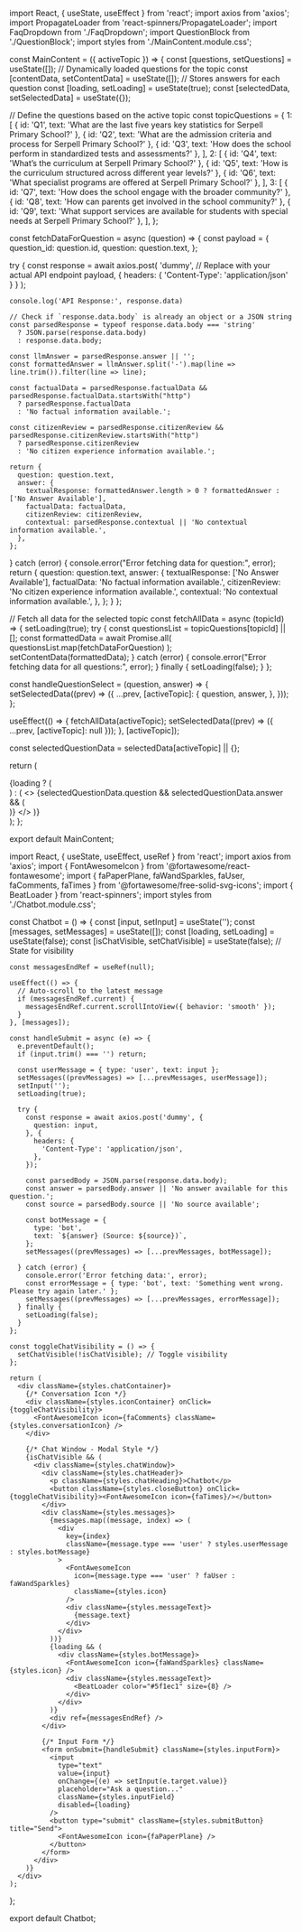import React, { useState, useEffect } from 'react';
import axios from 'axios';
import PropagateLoader from 'react-spinners/PropagateLoader';
import FaqDropdown from './FaqDropdown';
import QuestionBlock from './QuestionBlock';
import styles from './MainContent.module.css';

const MainContent = ({ activeTopic }) => {
  const [questions, setQuestions] = useState([]); // Dynamically loaded questions for the topic
  const [contentData, setContentData] = useState([]); // Stores answers for each question
  const [loading, setLoading] = useState(true);
  const [selectedData, setSelectedData] = useState({});

  // Define the questions based on the active topic
  const topicQuestions = {
    1: [
      { id: 'Q1', text: 'What are the last five years key statistics for Serpell Primary School?' },
      { id: 'Q2', text: 'What are the admission criteria and process for Serpell Primary School?' },
      { id: 'Q3', text: 'How does the school perform in standardized tests and assessments?' },
    ],
    2: [
      { id: 'Q4', text: 'What’s the curriculum at Serpell Primary School?' },
      { id: 'Q5', text: 'How is the curriculum structured across different year levels?' },
      { id: 'Q6', text: 'What specialist programs are offered at Serpell Primary School?' },
    ],
    3: [
      { id: 'Q7', text: 'How does the school engage with the broader community?' },
      { id: 'Q8', text: 'How can parents get involved in the school community?' },
      { id: 'Q9', text: 'What support services are available for students with special needs at Serpell Primary School?' },
    ],
  };

 
  
const fetchDataForQuestion = async (question) => {
  const payload = {
    question_id: question.id,
    question: question.text,
  };

  try {
    const response = await axios.post(
      'dummy', // Replace with your actual API endpoint
      payload,
      { headers: { 'Content-Type': 'application/json' } }
    );
    
    console.log('API Response:', response.data)

    // Check if `response.data.body` is already an object or a JSON string
    const parsedResponse = typeof response.data.body === 'string'
      ? JSON.parse(response.data.body)
      : response.data.body;

    const llmAnswer = parsedResponse.answer || '';
    const formattedAnswer = llmAnswer.split('-').map(line => line.trim()).filter(line => line);

    const factualData = parsedResponse.factualData && parsedResponse.factualData.startsWith("http")
      ? parsedResponse.factualData
      : 'No factual information available.';

    const citizenReview = parsedResponse.citizenReview && parsedResponse.citizenReview.startsWith("http")
      ? parsedResponse.citizenReview
      : 'No citizen experience information available.';

    return {
      question: question.text,
      answer: {
        textualResponse: formattedAnswer.length > 0 ? formattedAnswer : ['No Answer Available'],
        factualData: factualData,
        citizenReview: citizenReview,
        contextual: parsedResponse.contextual || 'No contextual information available.',
      },
    };
  } catch (error) {
    console.error("Error fetching data for question:", error);
    return {
      question: question.text,
      answer: {
        textualResponse: ['No Answer Available'],
        factualData: 'No factual information available.',
        citizenReview: 'No citizen experience information available.',
        contextual: 'No contextual information available.',
      },
    };
  }
};


  // Fetch all data for the selected topic
  const fetchAllData = async (topicId) => {
    setLoading(true);
    try {
      const questionsList = topicQuestions[topicId] || [];
      const formattedData = await Promise.all(
        questionsList.map(fetchDataForQuestion)
      );
      setContentData(formattedData);
    } catch (error) {
      console.error("Error fetching data for all questions:", error);
    } finally {
      setLoading(false);
    }
  };

  const handleQuestionSelect = (question, answer) => {
    setSelectedData((prev) => ({
      ...prev,
      [activeTopic]: {
        question,
        answer,
      },
    }));
  };

  useEffect(() => {
    fetchAllData(activeTopic);
    setSelectedData((prev) => ({ ...prev, [activeTopic]: null }));
  }, [activeTopic]);

  const selectedQuestionData = selectedData[activeTopic] || {};

  return (
    <div className={styles.mainContent}>
      {loading ? (
        <div className={styles.loaderWrapper}>
          <PropagateLoader color="rgb(15, 95, 220)" loading={loading} size={22} />
        </div>
      ) : (
        <>
          <FaqDropdown
            contentData={contentData}
            onQuestionSelect={handleQuestionSelect}
            selectedQuestion={selectedQuestionData.question}
            selectedAnswer={selectedQuestionData.answer}
          />
          {selectedQuestionData.question && selectedQuestionData.answer && (
            <div className={styles.selectedQuestionBlock}>
              <QuestionBlock
                question={selectedQuestionData.question}
                answerData={selectedQuestionData.answer}
              />
            </div>
          )}
        </>
      )}
    </div>
  );
};

export default MainContent;




  import React, { useState, useEffect, useRef } from 'react';
  import axios from 'axios';
  import { FontAwesomeIcon } from '@fortawesome/react-fontawesome';
  import { faPaperPlane, faWandSparkles, faUser, faComments, faTimes } from '@fortawesome/free-solid-svg-icons';
  import { BeatLoader } from 'react-spinners';
  import styles from './Chatbot.module.css';
  
  const Chatbot = () => {
    const [input, setInput] = useState('');
    const [messages, setMessages] = useState([]);
    const [loading, setLoading] = useState(false);
    const [isChatVisible, setChatVisible] = useState(false); // State for visibility
  
    const messagesEndRef = useRef(null);
  
    useEffect(() => {
      // Auto-scroll to the latest message
      if (messagesEndRef.current) {
        messagesEndRef.current.scrollIntoView({ behavior: 'smooth' });
      }
    }, [messages]);
  
    const handleSubmit = async (e) => {
      e.preventDefault();
      if (input.trim() === '') return;
  
      const userMessage = { type: 'user', text: input };
      setMessages((prevMessages) => [...prevMessages, userMessage]);
      setInput('');
      setLoading(true);
  
      try {
        const response = await axios.post('dummy', {
          question: input,
        }, {
          headers: {
            'Content-Type': 'application/json',
          },
        });
  
        const parsedBody = JSON.parse(response.data.body);
        const answer = parsedBody.answer || 'No answer available for this question.';
        const source = parsedBody.source || 'No source available';
  
        const botMessage = {
          type: 'bot',
          text: `${answer} (Source: ${source})`,
        };
        setMessages((prevMessages) => [...prevMessages, botMessage]);
  
      } catch (error) {
        console.error('Error fetching data:', error);
        const errorMessage = { type: 'bot', text: 'Something went wrong. Please try again later.' };
        setMessages((prevMessages) => [...prevMessages, errorMessage]);
      } finally {
        setLoading(false);
      }
    };
  
    const toggleChatVisibility = () => {
      setChatVisible(!isChatVisible); // Toggle visibility
    };
  
    return (
      <div className={styles.chatContainer}>
        {/* Conversation Icon */}
        <div className={styles.iconContainer} onClick={toggleChatVisibility}>
          <FontAwesomeIcon icon={faComments} className={styles.conversationIcon} />
        </div>
  
        {/* Chat Window - Modal Style */}
        {isChatVisible && (
          <div className={styles.chatWindow}>
            <div className={styles.chatHeader}>
              <p className={styles.chatHeading}>Chatbot</p>
              <button className={styles.closeButton} onClick={toggleChatVisibility}><FontAwesomeIcon icon={faTimes}/></button>
            </div>
            <div className={styles.messages}>
              {messages.map((message, index) => (
                <div
                  key={index}
                  className={message.type === 'user' ? styles.userMessage : styles.botMessage}
                >
                  <FontAwesomeIcon
                    icon={message.type === 'user' ? faUser : faWandSparkles}
                    className={styles.icon}
                  />
                  <div className={styles.messageText}>
                    {message.text}
                  </div>
                </div>
              ))}
              {loading && (
                <div className={styles.botMessage}>
                  <FontAwesomeIcon icon={faWandSparkles} className={styles.icon} />
                  <div className={styles.messageText}>
                    <BeatLoader color="#5f1ec1" size={8} />
                  </div>
                </div>
              )}
              <div ref={messagesEndRef} />
            </div>
  
            {/* Input Form */}
            <form onSubmit={handleSubmit} className={styles.inputForm}>
              <input
                type="text"
                value={input}
                onChange={(e) => setInput(e.target.value)}
                placeholder="Ask a question..."
                className={styles.inputField}
                disabled={loading}
              />
              <button type="submit" className={styles.submitButton} title="Send">
                <FontAwesomeIcon icon={faPaperPlane} />
              </button>
            </form>
          </div>
        )}
      </div>
    );
  };
  
  export default Chatbot;
